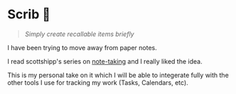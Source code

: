 # Scrib :ant:

> *Simply create recallable items briefly*

I have been trying to move away from paper notes.

I read scottshipp's series on [note-taking](https://dev.to/scottshipp/series/15100) and I really liked the idea.

This is my personal take on it which I will be able to integerate fully with the other tools I use for tracking my work (Tasks, Calendars, etc).
